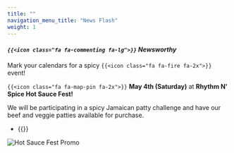 ```yaml
---
title: ""
navigation_menu_title: "News Flash"
weight: 1
---
```


#### *`{{<icon class="fa fa-commenting fa-lg">}}` Newsworthy*


Mark your calendars for a spicy `{{<icon class="fa fa-fire fa-2x">}}` event!

`{{<icon class="fa fa-map-pin fa-2x">}}` **May 4th (Saturday)** at **Rhythm N' Spice Hot Sauce Fest!** 

We will be participating in a spicy Jamaican patty challenge and have our beef and veggie patties available for purchase. 

- {{<extlink text="Rhythm N' Spice 2024" href="https://bostonjerkfest.com/rhythm-n-spice/" icon="fa fa-external-link">}}

![Hot Sauce Fest Promo](../images/2024-fest-promo.png)

<!-- **May 18th and June 1st (Saturdays)** We're returning with ***take and bake***  bags of patties at Union Square Farmers Market in Somerville. Looking forward to seeing you there!

  `{{<icon class="fa fa-calendar fa-lg">}}` [Events Calendar](events) `{{<icon class="fa fa-calendar fa-lg">}}` -->
